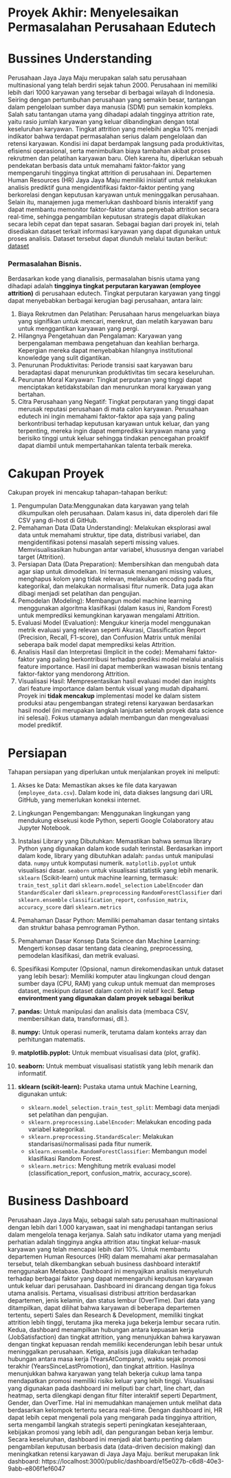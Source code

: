 # Proyek Akhir: Menyelesaikan Permasalahan Perusahaan Edutech

# **Bussines Understanding**
Perusahaan Jaya Jaya Maju merupakan salah satu perusahaan multinasional yang telah berdiri sejak tahun 2000. Perusahaan ini memiliki lebih dari 1000 karyawan yang tersebar di berbagai wilayah di Indonesia. Seiring dengan pertumbuhan perusahaan yang semakin besar, tantangan dalam pengelolaan sumber daya manusia (SDM) pun semakin kompleks. Salah satu tantangan utama yang dihadapi adalah tingginya attrition rate, yaitu rasio jumlah karyawan yang keluar dibandingkan dengan total keseluruhan karyawan.
Tingkat attrition yang melebihi angka 10% menjadi indikator bahwa terdapat permasalahan serius dalam pengelolaan dan retensi karyawan. Kondisi ini dapat berdampak langsung pada produktivitas, efisiensi operasional, serta menimbulkan biaya tambahan akibat proses rekrutmen dan pelatihan karyawan baru. Oleh karena itu, diperlukan sebuah pendekatan berbasis data untuk memahami faktor-faktor yang mempengaruhi tingginya tingkat attrition di perusahaan ini.
Departemen Human Resources (HR) Jaya Jaya Maju memiliki inisiatif untuk melakukan analisis prediktif guna mengidentifikasi faktor-faktor penting yang berkorelasi dengan keputusan karyawan untuk meninggalkan perusahaan. Selain itu, manajemen juga memerlukan dashboard bisnis interaktif yang dapat membantu memonitor faktor-faktor utama penyebab attrition secara real-time, sehingga pengambilan keputusan strategis dapat dilakukan secara lebih cepat dan tepat sasaran.
Sebagai bagian dari proyek ini, telah disediakan dataset terkait informasi karyawan yang dapat digunakan untuk proses analisis. Dataset tersebut dapat diunduh melalui tautan berikut: [dataset](https://github.com/dicodingacademy/dicoding_dataset/blob/main/employee/employee_data.csv)

### Permasalahan Bisnis.

Berdasarkan kode yang dianalisis, permasalahan bisnis utama yang dihadapi adalah **tingginya tingkat perputaran karyawan (employee attrition)** di perusahaan edutech. Tingkat perputaran karyawan yang tinggi dapat menyebabkan berbagai kerugian bagi perusahaan, antara lain:
1. Biaya Rekrutmen dan Pelatihan: Perusahaan harus mengeluarkan biaya yang signifikan untuk mencari, merekrut, dan melatih karyawan baru untuk menggantikan karyawan yang pergi.
2. Hilangnya Pengetahuan dan Pengalaman: Karyawan yang berpengalaman membawa pengetahuan dan keahlian berharga. Kepergian mereka dapat menyebabkan hilangnya institutional knowledge yang sulit digantikan.
3. Penurunan Produktivitas: Periode transisi saat karyawan baru beradaptasi dapat menurunkan produktivitas tim secara keseluruhan.
4. Peurunan Moral Karyawan: Tingkat perputaran yang tinggi dapat menciptakan ketidakstabilan dan menurunkan moral karyawan yang bertahan.
5. Citra Perusahaan yang Negatif: Tingkat perputaran yang tinggi dapat merusak reputasi perusahaan di mata calon karyawan. 
Perusahaan edutech ini ingin memahami faktor-faktor apa saja yang paling berkontribusi terhadap keputusan karyawan untuk keluar, dan yang terpenting, mereka ingin dapat memprediksi karyawan mana yang berisiko tinggi untuk keluar sehingga tindakan pencegahan proaktif dapat diambil untuk mempertahankan talenta terbaik mereka.

# **Cakupan Proyek**
Cakupan proyek ini mencakup tahapan-tahapan berikut:
1. Pengumpulan Data:Menggunakan data karyawan yang telah dikumpulkan oleh perusahaan. Dalam kasus ini, data diperoleh dari file CSV yang di-host di GitHub.
2. Pemahaman Data (Data Understanding): Melakukan eksplorasi awal data untuk memahami struktur, tipe data, distribusi variabel, dan mengidentifikasi potensi masalah seperti missing values. Memvisualisasikan hubungan antar variabel, khususnya dengan variabel target (Attrition).
3. Persiapan Data (Data Preparation): Membersihkan dan mengubah data agar siap untuk dimodelkan. Ini termasuk menangani missing values, menghapus kolom yang tidak relevan, melakukan encoding pada fitur kategorikal, dan melakukan normalisasi fitur numerik. Data juga akan dibagi menjadi set pelatihan dan pengujian.
5. Pemodelan (Modeling): Membangun model machine learning menggunakan algoritma klasifikasi (dalam kasus ini, Random Forest) untuk memprediksi kemungkinan karyawan mengalami Attrition.
6. Evaluasi Model (Evaluation): Mengukur kinerja model menggunakan metrik evaluasi yang relevan seperti Akurasi, Classification Report (Precision, Recall, F1-score), dan Confusion Matrix untuk menilai seberapa baik model dapat memprediksi kelas Attrition.
6. Analisis Hasil dan Interpretasi (Implicit in the code): Memahami faktor-faktor yang paling berkontribusi terhadap prediksi model melalui analisis feature importance. Hasil ini dapat memberikan wawasan bisnis tentang faktor-faktor yang mendorong Attrition.
7. Visualisasi Hasil: Mempresentasikan hasil evaluasi model dan insights dari feature importance dalam bentuk visual yang mudah dipahami.
Proyek ini **tidak mencakup** implementasi model ke dalam sistem produksi atau pengembangan strategi retensi karyawan berdasarkan hasil model (ini merupakan langkah lanjutan setelah proyek data science ini selesai). Fokus utamanya adalah membangun dan mengevaluasi model prediktif.

# **Persiapan**
Tahapan persiapan yang diperlukan untuk menjalankan proyek ini meliputi:
1. Akses ke Data: Memastikan akses ke file data karyawan (`employee_data.csv`). Dalam kode ini, data diakses langsung dari URL GitHub, yang memerlukan koneksi internet.
2. Lingkungan Pengembangan: Menggunakan lingkungan yang mendukung eksekusi kode Python, seperti Google Colaboratory atau Jupyter Notebook.
3. Instalasi Library yang Dibutuhkan: Memastikan bahwa semua library Python yang digunakan dalam kode sudah terinstal. Berdasarkan import dalam kode, library yang dibutuhkan adalah:
   `pandas` untuk manipulasi data.
   `numpy` untuk komputasi numerik.
    `matplotlib.pyplot` untuk visualisasi dasar.
   `seaborn` untuk visualisasi statistik yang lebih menarik.
   `sklearn` (Scikit-learn) untuk machine learning, termasuk:\
   `train_test_split` dari `sklearn.model_selection`
   `LabelEncoder` dan `StandardScaler` dari `sklearn.preprocessing`
   `RandomForestClassifier` dari `sklearn.ensemble`
   `classification_report`, `confusion_matrix`, `accuracy_score` dari `sklearn.metrics`
4. Pemahaman Dasar Python: Memiliki pemahaman dasar tentang sintaks dan struktur bahasa pemrograman Python.
5. Pemahaman Dasar Konsep Data Science dan Machine Learning: Mengerti konsep dasar tentang data cleaning, preprocessing, pemodelan klasifikasi, dan metrik evaluasi.
6. Spesifikasi Komputer (Opsional, namun direkomendasikan untuk dataset yang lebih besar): Memiliki komputer atau lingkungan cloud dengan sumber daya (CPU, RAM) yang cukup untuk memuat dan memproses dataset, meskipun dataset dalam contoh ini relatif kecil.
**Setup environtment yang digunakan dalam proyek sebagai berikut**

1.  **pandas:** Untuk manipulasi dan analisis data (membaca CSV, membersihkan data, transformasi, dll.).
2.  **numpy:** Untuk operasi numerik, terutama dalam konteks array dan perhitungan matematis.
3.  **matplotlib.pyplot:** Untuk membuat visualisasi data (plot, grafik).
4.  **seaborn:** Untuk membuat visualisasi statistik yang lebih menarik dan informatif.
5.  **sklearn (scikit-learn):** Pustaka utama untuk Machine Learning, digunakan untuk:
    *   `sklearn.model_selection.train_test_split`: Membagi data menjadi set pelatihan dan pengujian.
    *   `sklearn.preprocessing.LabelEncoder`: Melakukan encoding pada variabel kategorikal.
    *   `sklearn.preprocessing.StandardScaler`: Melakukan standarisasi/normalisasi pada fitur numerik.
    *   `sklearn.ensemble.RandomForestClassifier`: Membangun model klasifikasi Random Forest.
    *   `sklearn.metrics`: Menghitung metrik evaluasi model (classification_report, confusion_matrix, accuracy_score).
      
# Business Dashboard
Perusahaan Jaya Jaya Maju, sebagai salah satu perusahaan multinasional dengan lebih dari 1.000 karyawan, saat ini menghadapi tantangan serius dalam mengelola tenaga kerjanya. Salah satu indikator utama yang menjadi perhatian adalah tingginya angka attrition atau tingkat keluar-masuk karyawan yang telah mencapai lebih dari 10%. Untuk membantu departemen Human Resources (HR) dalam memahami akar permasalahan tersebut, telah dikembangkan sebuah business dashboard interaktif menggunakan Metabase. Dashboard ini menyajikan analisis menyeluruh terhadap berbagai faktor yang dapat memengaruhi keputusan karyawan untuk keluar dari perusahaan.
Dashboard ini dirancang dengan tiga fokus utama analisis. Pertama, visualisasi distribusi attrition berdasarkan departemen, jenis kelamin, dan status lembur (OverTime). Dari data yang ditampilkan, dapat dilihat bahwa karyawan di beberapa departemen tertentu, seperti Sales dan Research & Development, memiliki tingkat attrition lebih tinggi, terutama jika mereka juga bekerja lembur secara rutin. Kedua, dashboard menampilkan hubungan antara kepuasan kerja (JobSatisfaction) dan tingkat attrition, yang menunjukkan bahwa karyawan dengan tingkat kepuasan rendah memiliki kecenderungan lebih besar untuk meninggalkan perusahaan. Ketiga, analisis juga dilakukan terhadap hubungan antara masa kerja (YearsAtCompany), waktu sejak promosi terakhir (YearsSinceLastPromotion), dan tingkat attrition. Hasilnya menunjukkan bahwa karyawan yang telah bekerja cukup lama tanpa mendapatkan promosi memiliki risiko keluar yang lebih tinggi.
Visualisasi yang digunakan pada dashboard ini meliputi bar chart, line chart, dan heatmap, serta dilengkapi dengan fitur filter interaktif seperti Department, Gender, dan OverTime. Hal ini memudahkan manajemen untuk melihat data berdasarkan kelompok tertentu secara real-time. Dengan dashboard ini, HR dapat lebih cepat mengenali pola yang mengarah pada tingginya attrition, serta mengambil langkah strategis seperti peningkatan kesejahteraan, kebijakan promosi yang lebih adil, dan pengurangan beban kerja lembur. Secara keseluruhan, dashboard ini menjadi alat bantu penting dalam pengambilan keputusan berbasis data (data-driven decision making) dan meningkatkan retensi karyawan di Jaya Jaya Maju.
berikut merupakan link dashboard: https://localhost:3000/public/dashboard/e15e027b-c6d8-40e3-9abb-e806f1ef6047
